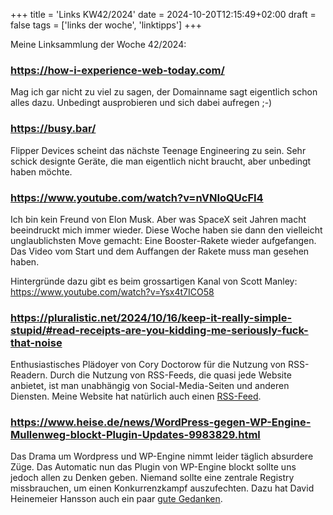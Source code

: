 +++
title = 'Links KW42/2024'
date = 2024-10-20T12:15:49+02:00
draft = false
tags = ['links der woche', 'linktipps']
+++

Meine Linksammlung der Woche 42/2024:

### https://how-i-experience-web-today.com/

Mag ich gar nicht zu viel zu sagen, der Domainname sagt eigentlich schon alles dazu. Unbedingt ausprobieren und sich dabei aufregen ;-)

### https://busy.bar/

Flipper Devices scheint das nächste Teenage Engineering zu sein. Sehr schick designte Geräte, die man eigentlich nicht braucht, aber unbedingt haben möchte.

### https://www.youtube.com/watch?v=nVNIoQUcFI4

Ich bin kein Freund von Elon Musk. Aber was SpaceX seit Jahren macht beeindruckt mich immer wieder. Diese Woche haben sie dann den vielleicht unglaublichsten Move gemacht: Eine Booster-Rakete wieder aufgefangen.
Das Video vom Start und dem Auffangen der Rakete muss man gesehen haben.

Hintergründe dazu gibt es beim grossartigen Kanal von Scott Manley:
https://www.youtube.com/watch?v=Ysx4t7ICO58

### https://pluralistic.net/2024/10/16/keep-it-really-simple-stupid/#read-receipts-are-you-kidding-me-seriously-fuck-that-noise

Enthusiastisches Plädoyer von Cory Doctorow für die Nutzung von RSS-Readern. Durch die Nutzung von RSS-Feeds, die quasi jede Website anbietet, ist man unabhängig von Social-Media-Seiten und anderen Diensten. Meine Website hat natürlich auch einen [RSS-Feed](https://www.marianhahne.de/index.xml).

### https://www.heise.de/news/WordPress-gegen-WP-Engine-Mullenweg-blockt-Plugin-Updates-9983829.html

Das Drama um Wordpress und WP-Engine nimmt leider täglich absurdere Züge. Das Automatic nun das Plugin von WP-Engine blockt sollte uns jedoch allen zu Denken geben. Niemand sollte eine zentrale Registry missbrauchen, um einen Konkurrenzkampf auszufechten. Dazu hat David Heinemeier Hansson auch ein paar [gute Gedanken](https://world.hey.com/dhh/open-source-royalty-and-mad-kings-a8f79d16).
